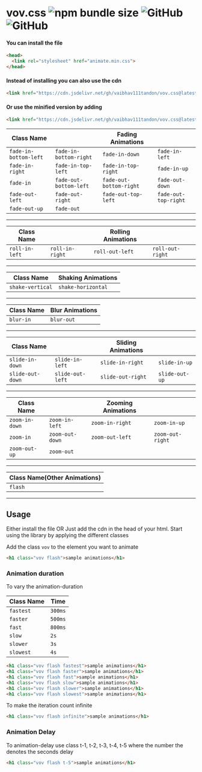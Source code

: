 vov.css  ![npm bundle size](https://img.shields.io/bundlephobia/minzip/vov.css.svg)  ![GitHub](https://img.shields.io/github/license/vaibhav111tandon/vov.css.svg)   ![GitHub](https://img.shields.io/github/release/vaibhav111tandon/vov.css.svg)
=======

#### You can install the file
```html
<head>
  <link rel="stylesheet" href="animate.min.css">
</head>
```

#### Instead of installing you can also use the cdn
```html
<link href="https://cdn.jsdelivr.net/gh/vaibhav111tandon/vov.css@latest/vov.css" rel="stylesheet" type="text/css">
```

#### Or use the minified version by adding 
```html
<link href="https://cdn.jsdelivr.net/gh/vaibhav111tandon/vov.css@latest/vov.min.css" rel="stylesheet" type="text/css">
```


| Class Name             |                         |      Fading Animations    |                        |
| ---------------------- | ----------------------- | ------------------------- | ---------------------- |
| `fade-in-bottom-left`  | `fade-in-bottom-right`  | `fade-in-down`            | `fade-in-left`         |
| `fade-in-right`        | `fade-in-top-left`      | `fade-in-top-right`       | `fade-in-up`           |
| `fade-in`              | `fade-out-bottom-left`  | `fade-out-bottom-right`   | `fade-out-down`        |
| `fade-out-left`        | `fade-out-right`        | `fade-out-top-left`       | `fade-out-top-right`   |
| `fade-out-up`          | `fade-out`              |

---------------------------------------------------------------------------------------------------------


| Class Name             |                         |      Rolling Animations   |                        |
| ---------------------- | ----------------------- | ------------------------- | ---------------------- |
| `roll-in-left`         | `roll-in-right`         | `roll-out-left`           | `roll-out-right`       |

---------------------------------------------------------------------------------------------------------


| Class Name             |    Shaking Animations   |
| ---------------------- | ----------------------- |
| `shake-vertical`       | `shake-horizontal`      |

---------------------------------------------------------------------------------------------------------


| Class Name             |    Blur Animations      |
| ---------------------- | ----------------------- |
| `blur-in`              | `blur-out`              |

---------------------------------------------------------------------------------------------------------


| Class Name             |                         |      Sliding Animations   |                        |
| ---------------------- | ----------------------- | ------------------------- | ---------------------- |
| `slide-in-down`        | `slide-in-left`         | `slide-in-right`          | `slide-in-up`          |
| `slide-out-down`       | `slide-out-left`        | `slide-out-right`         | `slide-out-up`         |

---------------------------------------------------------------------------------------------------------


| Class Name             |                         |      Zooming Animations   |                        |
| ---------------------- | ----------------------- | ------------------------- | ---------------------- |
| `zoom-in-down`         | `zoom-in-left`          | `zoom-in-right`           | `zoom-in-up`           |
| `zoom-in`              | `zoom-out-down`         | `zoom-out-left`           | `zoom-out-right`       |
| `zoom-out-up`          | `zoom-out`              |

---------------------------------------------------------------------------------------------------------


| Class Name(Other Animations)|
| --------------------------- |
| `flash`                     |

---------------------------------------------------------------------------------------------------------

## Usage

Either install the file
OR
Just add the cdn in the head of your html. Start using the library by applying the different classes

Add the class `vov` to the element you want to animate 

```html
<h1 class="vov flash">sample animations</h1>
```
### Animation duration

To vary the animation-duration

| Class Name             |    Time                 |
| ---------------------- | ----------------------- |
| `fastest`              | `300ms`                 |
| `faster`               | `500ms`                 |
| `fast`                 | `800ms`                 |
| `slow`                 | `2s`                    |
| `slower`               | `3s`                    |
| `slowest`              | `4s`                    |



```html
<h1 class="vov flash fastest">sample animations</h1>
<h1 class="vov flash faster">sample animations</h1>
<h1 class="vov flash fast">sample animations</h1>
<h1 class="vov flash slow">sample animations</h1>
<h1 class="vov flash slower">sample animations</h1>
<h1 class="vov flash slowest">sample animations</h1>
```

To make the iteration count infinite

```html
<h1 class="vov flash infinite">sample animations</h1>
```

### Animation Delay

To animation-delay use class t-1, t-2, t-3, t-4, t-5 where the number the denotes the seconds delay

```html
<h1 class="vov flash t-5">sample animations</h1>
```

